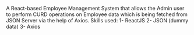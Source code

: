 A React-based Employee Management System that allows the Admin user to perform CURD operations on Employee data which is being fetched from JSON Server via the help of Axios.
Skills used:
1- ReactJS
2- JSON (dummy data)
3- Axios


